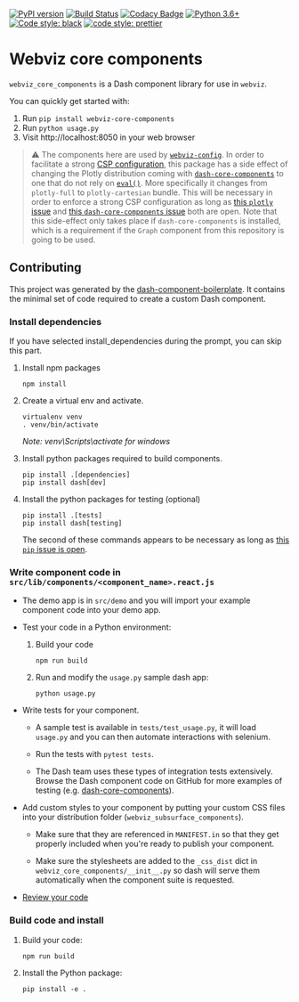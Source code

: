 [![PyPI version](https://badge.fury.io/py/webviz-core-components.svg)](https://badge.fury.io/py/webviz-core-components)
[![Build Status](https://travis-ci.org/equinor/webviz-core-components.svg?branch=master)](https://travis-ci.org/equinor/webviz-core-components)
[![Codacy Badge](https://api.codacy.com/project/badge/Grade/e5f81735a1a9423eb7be3fee8e2d30ee)](https://www.codacy.com/app/anders-kiaer/webviz-core-components?utm_source=github.com&amp;utm_medium=referral&amp;utm_content=equinor/webviz-core-components&amp;utm_campaign=Badge_Grade)
[![Python 3.6+](https://img.shields.io/badge/python-3.6+-blue.svg)](https://www.python.org/)
[![Code style: black](https://img.shields.io/badge/code%20style-black-000000.svg)](https://github.com/psf/black)
[![code style: prettier](https://img.shields.io/badge/code_style-prettier-ff69b4.svg?style=flat-square)](https://github.com/prettier/prettier)

# Webviz core components

`webviz_core_components` is a Dash component library for use in `webviz`.

You can quickly get started with:

1.  Run `pip install webviz-core-components`
2.  Run `python usage.py`
3.  Visit http://localhost:8050 in your web browser

> :warning: The components here are used by [`webviz-config`](https://github.com/equinor/webviz-config).
In order to facilitate a strong [CSP configuration](https://developer.mozilla.org/en-US/docs/Web/HTTP/CSP),
this package has a side effect of changing the Plotly distribution coming with
[`dash-core-components`](https://github.com/plotly/dash-core-components) to one
that do not rely on [`eval()`](https://developer.chrome.com/extensions/contentSecurityPolicy#relaxing-eval).
More specifically it changes from `plotly-full` to `plotly-cartesian` bundle. This will be
necessary in order to enforce a strong CSP configuration as long as
[this `plotly` issue](https://github.com/plotly/plotly.js/issues/897) and
[this `dash-core-components` issue](https://github.com/plotly/dash-core-components/issues/462)
both are open. Note that this side-effect only takes place if `dash-core-components`
is installed, which is a requirement if the `Graph` component from this repository
is going to be used.

## Contributing

This project was generated by the
[dash-component-boilerplate](https://github.com/plotly/dash-component-boilerplate).
It contains the minimal set of code required to create a custom Dash component.

### Install dependencies

If you have selected install_dependencies during the prompt, you can skip this part.

1. Install npm packages
    ```
    npm install
    ```
2. Create a virtual env and activate.
    ```
    virtualenv venv
    . venv/bin/activate
    ```
    _Note: venv\Scripts\activate for windows_

3. Install python packages required to build components.
    ```
    pip install .[dependencies]
    pip install dash[dev]
    ```
4. Install the python packages for testing (optional)
    ```
    pip install .[tests]
    pip install dash[testing]
    ```
    The second of these commands appears to be necessary as long as
    [this `pip` issue is open](https://github.com/pypa/pip/issues/4957).

### Write component code in `src/lib/components/<component_name>.react.js`

- The demo app is in `src/demo` and you will import your example component code into your demo app.
- Test your code in a Python environment:
    1. Build your code
        ```
        npm run build
        ```
    2. Run and modify the `usage.py` sample dash app:
        ```
        python usage.py
        ```
-   Write tests for your component.
    -   A sample test is available in `tests/test_usage.py`, it will load
        `usage.py` and you can then automate interactions with selenium.

    -   Run the tests with `pytest tests`.

    -   The Dash team uses these types of integration tests extensively.
        Browse the Dash component code on GitHub for more examples of testing
        (e.g. [dash-core-components](https://github.com/plotly/dash-core-components)).

-   Add custom styles to your component by putting your custom CSS files into
    your distribution folder (`webviz_subsurface_components`).
    -   Make sure that they are referenced in `MANIFEST.in` so that they get
        properly included when you're ready to publish your component.

    -   Make sure the stylesheets are added to the `_css_dist` dict in
        `webviz_core_components/__init__.py` so dash will serve them
        automatically when the component suite is requested.

-   [Review your code](./review_checklist.md)

### Build code and install

1.  Build your code:
    ```
    npm run build
    ```
2.  Install the Python package:
    ```
    pip install -e .
    ```

